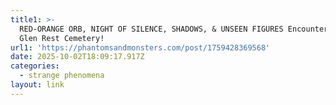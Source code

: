 ```yaml
---
title1: >-
  RED-ORANGE ORB, NIGHT OF SILENCE, SHADOWS, & UNSEEN FIGURES Encountered at
  Glen Rest Cemetery!
url1: 'https://phantomsandmonsters.com/post/1759428369568'
date: 2025-10-02T18:09:17.917Z
categories:
  - strange phenomena
layout: link
---
```


